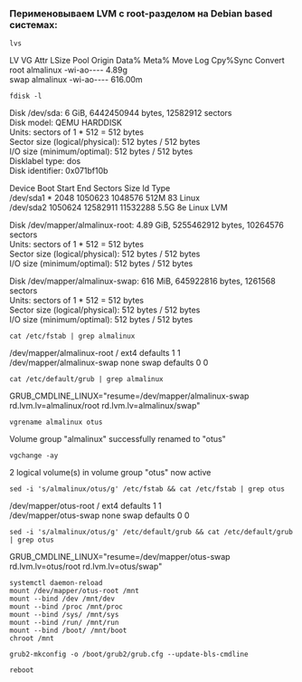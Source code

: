 ### Перименовываем LVM с root-разделом на Debian based системах:
```
lvs
```
  LV   VG        Attr       LSize   Pool Origin Data%  Meta%  Move Log Cpy%Sync Convert  
  root almalinux -wi-ao----   4.89g  
  swap almalinux -wi-ao---- 616.00m  
```
fdisk -l
```
Disk /dev/sda: 6 GiB, 6442450944 bytes, 12582912 sectors  
Disk model: QEMU HARDDISK  
Units: sectors of 1 * 512 = 512 bytes  
Sector size (logical/physical): 512 bytes / 512 bytes  
I/O size (minimum/optimal): 512 bytes / 512 bytes  
Disklabel type: dos  
Disk identifier: 0x071bf10b  

Device     Boot   Start      End  Sectors  Size Id Type  
/dev/sda1  *       2048  1050623  1048576  512M 83 Linux  
/dev/sda2       1050624 12582911 11532288  5.5G 8e Linux LVM  

Disk /dev/mapper/almalinux-root: 4.89 GiB, 5255462912 bytes, 10264576 sectors  
Units: sectors of 1 * 512 = 512 bytes  
Sector size (logical/physical): 512 bytes / 512 bytes  
I/O size (minimum/optimal): 512 bytes / 512 bytes  

Disk /dev/mapper/almalinux-swap: 616 MiB, 645922816 bytes, 1261568 sectors  
Units: sectors of 1 * 512 = 512 bytes  
Sector size (logical/physical): 512 bytes / 512 bytes  
I/O size (minimum/optimal): 512 bytes / 512 bytes  
```
cat /etc/fstab | grep almalinux
```
/dev/mapper/almalinux-root /                       ext4    defaults        1 1  
/dev/mapper/almalinux-swap none                    swap    defaults        0 0  
```
cat /etc/default/grub | grep almalinux
```
GRUB_CMDLINE_LINUX="resume=/dev/mapper/almalinux-swap rd.lvm.lv=almalinux/root rd.lvm.lv=almalinux/swap"
```
vgrename almalinux otus
```
  Volume group "almalinux" successfully renamed to "otus"
```
vgchange -ay
```
2 logical volume(s) in volume group "otus" now active
```
sed -i 's/almalinux/otus/g' /etc/fstab && cat /etc/fstab | grep otus
```
/dev/mapper/otus-root /                       ext4    defaults        1 1  
/dev/mapper/otus-swap none                    swap    defaults        0 0  
```
sed -i 's/almalinux/otus/g' /etc/default/grub && cat /etc/default/grub | grep otus
```
GRUB_CMDLINE_LINUX="resume=/dev/mapper/otus-swap rd.lvm.lv=otus/root rd.lvm.lv=otus/swap"
```
systemctl daemon-reload
mount /dev/mapper/otus-root /mnt
mount --bind /dev /mnt/dev
mount --bind /proc /mnt/proc
mount --bind /sys/ /mnt/sys
mount --bind /run/ /mnt/run
mount --bind /boot/ /mnt/boot
chroot /mnt
```
```
grub2-mkconfig -o /boot/grub2/grub.cfg --update-bls-cmdline
```
```
reboot
```

